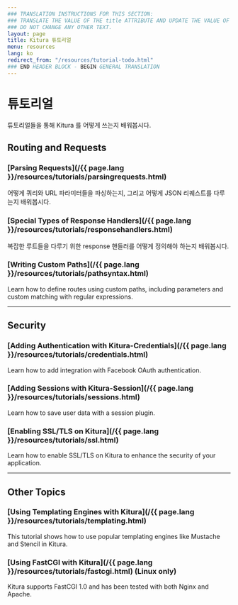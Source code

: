 ```yaml
---
### TRANSLATION INSTRUCTIONS FOR THIS SECTION:
### TRANSLATE THE VALUE OF THE title ATTRIBUTE AND UPDATE THE VALUE OF THE lang ATTRIBUTE.
### DO NOT CHANGE ANY OTHER TEXT.
layout: page
title: Kitura 튜토리얼
menu: resources
lang: ko
redirect_from: "/resources/tutorial-todo.html"
### END HEADER BLOCK - BEGIN GENERAL TRANSLATION
---
```


<div class="titleBlock">
  <h1>튜토리얼</h1>
  <p>튜토리얼들을 통해 Kitura 를 어떻게 쓰는지 배워봅시다.</p>
</div>

## Routing and Requests

### [Parsing Requests](/{{ page.lang }}/resources/tutorials/parsingrequests.html)

어떻게 쿼리와 URL 파라미터들을 파싱하는지, 그리고 어떻게 JSON 리퀘스트를 다루는지 배워봅시다.

### [Special Types of Response Handlers](/{{ page.lang }}/resources/tutorials/responsehandlers.html)

복잡한 루트들을 다루기 위한 response 핸들러를 어떻게 정의해야 하는지 배워봅시다.

### [Writing Custom Paths](/{{ page.lang }}/resources/tutorials/pathsyntax.html)

Learn how to define routes using custom paths, including parameters and custom matching with regular expressions.

---

## Security

### [Adding Authentication with Kitura-Credentials](/{{ page.lang }}/resources/tutorials/credentials.html)

Learn how to add integration with Facebook OAuth authentication.

### [Adding Sessions with Kitura-Session](/{{ page.lang }}/resources/tutorials/sessions.html)

Learn how to save user data with a session plugin.

### [Enabling SSL/TLS on Kitura](/{{ page.lang }}/resources/tutorials/ssl.html)

Learn how to enable SSL/TLS on Kitura to enhance the security of your application.

---

## Other Topics

### [Using Templating Engines with Kitura](/{{ page.lang }}/resources/tutorials/templating.html)

This tutorial shows how to use popular templating engines like Mustache and Stencil in Kitura.

### [Using FastCGI with Kitura](/{{ page.lang }}/resources/tutorials/fastcgi.html) (Linux only)

Kitura supports FastCGI 1.0 and has been tested with both Nginx and Apache.
